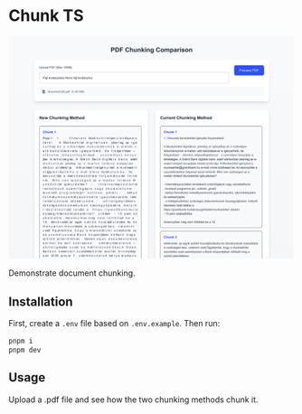 # Chunk TS

<p align="center"><img width="900px" src="./readme.png"></p>

Demonstrate document chunking.

## Installation

First, create a `.env` file based on `.env.example`. Then run:

```
pnpm i
pnpm dev
```

## Usage

Upload a .pdf file and see how the two chunking methods chunk it.

